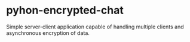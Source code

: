 # pyhon-encrypted-chat
Simple server-client application capable of handling multiple clients and asynchronous encryption of data.

